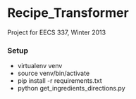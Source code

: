 Recipe_Transformer
==================

Project for EECS 337, Winter 2013

### Setup
- virtualenv venv
- source venv/bin/activate
- pip install -r requirements.txt
- python get_ingredients_directions.py
